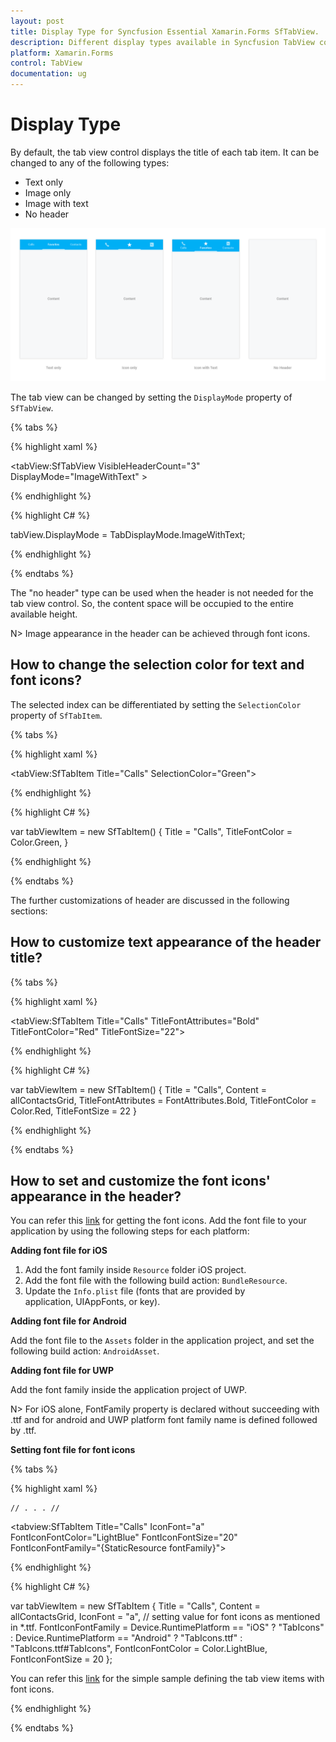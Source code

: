 ```yaml
---
layout: post
title: Display Type for Syncfusion Essential Xamarin.Forms SfTabView.
description: Different display types available in Syncfusion TabView control for Xamarin.Forms platform
platform: Xamarin.Forms
control: TabView
documentation: ug
---
```


# Display Type

By default, the tab view control displays the title of each tab item. It can be changed to any of the following types:

* Text only
* Image only
* Image with text
* No header

![Image for DisplayMode](images/Display-Type/tabstyle01.png)


The tab view can be changed by setting the `DisplayMode` property of `SfTabView`.

{% tabs %}

{% highlight xaml %}

<tabView:SfTabView VisibleHeaderCount="3" DisplayMode="ImageWithText" >

{% endhighlight %}

{% highlight C# %}

tabView.DisplayMode = TabDisplayMode.ImageWithText;

{% endhighlight %}

{% endtabs %}

The "no header" type can be used when the header is not needed for the tab view control. So, the content space will be occupied to the entire available height.

N> Image appearance in the header can be achieved through font icons.

## How to change the selection color for text and font icons?

The selected index can be differentiated by setting the `SelectionColor` property of `SfTabItem`.

{% tabs %}

{% highlight xaml %}

<tabView:SfTabItem Title="Calls" SelectionColor="Green">
			
{% endhighlight %}

{% highlight C# %}

var tabViewItem = new SfTabItem()
	{
	Title = "Calls",
	TitleFontColor = Color.Green,
	}
	
{% endhighlight %}

{% endtabs %}

The further customizations of header are discussed in the following sections:

## How to customize text appearance of the header title?

{% tabs %}

{% highlight xaml %}

<tabView:SfTabItem Title="Calls" TitleFontAttributes="Bold" TitleFontColor="Red" TitleFontSize="22">
			
{% endhighlight %}

{% highlight C# %}

var tabViewItem = new SfTabItem()
	{
		Title = "Calls",
		Content = allContactsGrid,
		TitleFontAttributes = FontAttributes.Bold,
		TitleFontColor = Color.Red,
		TitleFontSize = 22
	}
			
{% endhighlight %}

{% endtabs %}

## How to set and customize the font icons' appearance in the header?

You can refer this [link](https://help.syncfusion.com/metro-studio/export-font-icon) for getting the font icons. Add the font file to your application by using the following steps for each platform:

**Adding font file for iOS**

1. Add the font family inside `Resource` folder iOS project.
2. Add the font file with the following build action: `BundleResource`.
3. Update the `Info.plist` file (fonts that are provided by application, UIAppFonts, or key).

**Adding font file for Android**

Add the font file to the `Assets` folder in the application project, and set the following build action: `AndroidAsset`.

**Adding font file for UWP**

Add the font family inside the application project of UWP.

N> For iOS alone, FontFamily property is declared without succeeding with .ttf and for android and UWP platform font family name is defined followed by .ttf.

**Setting font file for font icons**

{% tabs %}

{% highlight xaml %}

<ResourceDictionary>
<OnPlatform x:TypeArguments="x:String" x:Key="fontFamily" iOS="TabIcons" Android="TabIcons.ttf" UWP="TabIcons.ttf#TabIcons" />
</ResourceDictionary>

	// . . . //

<tabview:SfTabItem Title="Calls"
IconFont="a"
FontIconFontColor="LightBlue"
FontIconFontSize="20"
FontIconFontFamily="{StaticResource fontFamily}">
			
{% endhighlight %}

{% highlight C# %}

var tabViewItem = new SfTabItem
	{
	Title = "Calls",
	Content = allContactsGrid,
	IconFont = "a", // setting value for font icons as mentioned in *.ttf.
	FontIconFontFamily = Device.RuntimePlatform == "iOS" ? "TabIcons" : Device.RuntimePlatform == "Android" ? "TabIcons.ttf" : "TabIcons.ttf#TabIcons",
	FontIconFontColor = Color.LightBlue,
	FontIconFontSize =  20
	};

You can refer this 
[link](http://www.syncfusion.com/downloads/support/directtrac/general/ze/TabViewFontSample192389450) for the simple sample defining the tab view items with font icons.

{% endhighlight %}

{% endtabs %}